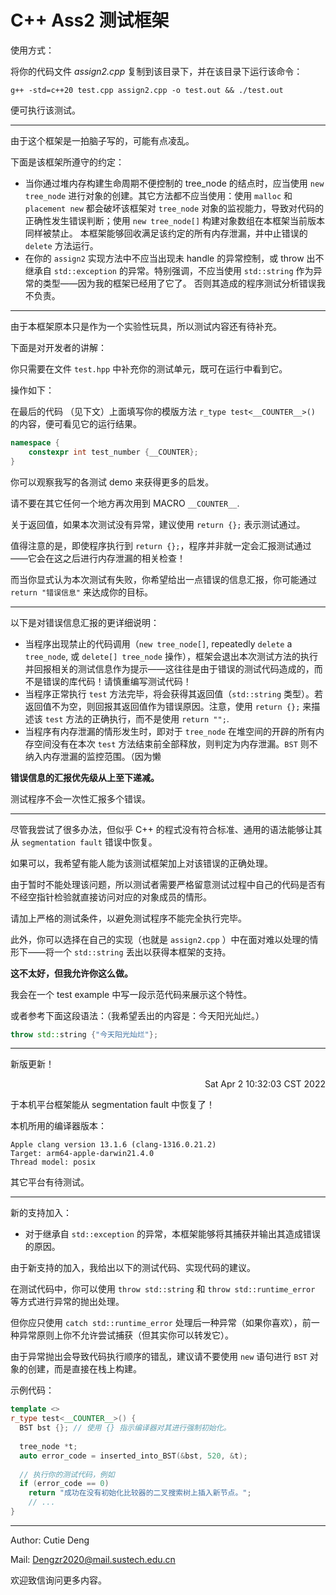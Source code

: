 # C++ Ass2 测试框架

使用方式：

将你的代码文件 *assign2.cpp* 复制到该目录下，并在该目录下运行该命令：

```shell
g++ -std=c++20 test.cpp assign2.cpp -o test.out && ./test.out 
```

便可执行该测试。



---

由于这个框架是一拍脑子写的，可能有点凌乱。

下面是该框架所遵守的约定：

- 当你通过堆内存构建生命周期不便控制的 tree_node 的结点时，应当使用 `new tree_node` 进行对象的创建。其它方法都不应当使用：使用 `malloc` 和 `placement new` 都会破坏该框架对 `tree_node` 对象的监视能力，导致对代码的正确性发生错误判断；使用 `new tree_node[]` 构建对象数组在本框架当前版本同样被禁止。
  本框架能够回收满足该约定的所有内存泄漏，并中止错误的 `delete` 方法运行。
- 在你的 `assign2` 实现方法中不应当出现未 handle 的异常控制，或 throw 出不继承自 `std::exception` 的异常。特别强调，不应当使用 `std::string` 作为异常的类型——因为我的框架已经用了它了。
  否则其造成的程序测试分析错误我不负责。



---

由于本框架原本只是作为一个实验性玩具，所以测试内容还有待补充。

下面是对开发者的讲解：

你只需要在文件 `test.hpp` 中补充你的测试单元，既可在运行中看到它。

操作如下：

在最后的代码 （见下文）上面填写你的模版方法 `r_type test<__COUNTER__>()` 的内容，便可看见它的运行结果。

```C++
namespace {
	constexpr int test_number {__COUNTER}; 
}
```



你可以观察我写的各测试 demo 来获得更多的启发。

请不要在其它任何一个地方再次用到 MACRO `__COUNTER__`. 

关于返回值，如果本次测试没有异常，建议使用 `return {};` 表示测试通过。

值得注意的是，即使程序执行到 `return {};`，程序并非就一定会汇报测试通过——它会在这之后进行内存泄漏的相关检查！

而当你显式认为本次测试有失败，你希望给出一点错误的信息汇报，你可能通过 `return "错误信息"` 来达成你的目标。



---

以下是对错误信息汇报的更详细说明：

- 当程序出现禁止的代码调用（`new tree_node[]`, repeatedly `delete` a `tree_node`, 或 `delete[] tree_node` 操作），框架会退出本次测试方法的执行并回报相关的测试信息作为提示——这往往是由于错误的测试代码造成的，而不是错误的库代码！请慎重编写测试代码！
- 当程序正常执行 `test` 方法完毕，将会获得其返回值（`std::string` 类型）。若返回值不为空，则回报其返回值作为错误原因。注意，使用 `return {};` 来描述该 `test` 方法的正确执行，而不是使用 `return "";`. 
- 当程序有内存泄漏的情形发生时，即对于 `tree_node` 在堆空间的开辟的所有内存空间没有在本次 `test` 方法结束前全部释放，则判定为内存泄漏。`BST` 则不纳入内存泄漏的监控范围。（因为懒

**错误信息的汇报优先级从上至下递减。**

测试程序不会一次性汇报多个错误。



---

尽管我尝试了很多办法，但似乎 C++ 的程式没有符合标准、通用的语法能够让其从 `segmentation fault` 错误中恢复。

如果可以，我希望有能人能为该测试框架加上对该错误的正确处理。

由于暂时不能处理该问题，所以测试者需要严格留意测试过程中自己的代码是否有不经空指针检验就直接访问对应的对象成员的情形。

请加上严格的测试条件，以避免测试程序不能完全执行完毕。

此外，你可以选择在自己的实现（也就是  `assign2.cpp` ）中在面对难以处理的情形下——将一个 `std::string`  丢出以获得本框架的支持。

**这不太好，但我允许你这么做。**

我会在一个 test example 中写一段示范代码来展示这个特性。

或者参考下面这段语法：（我希望丢出的内容是：今天阳光灿烂。）

```C++
throw std::string {"今天阳光灿烂"}; 
```



---

新版更新！

<div align="right">Sat Apr 2 10:32:03 CST 2022</div>

于本机平台框架能从 segmentation fault 中恢复了！

本机所用的编译器版本：

```
Apple clang version 13.1.6 (clang-1316.0.21.2)
Target: arm64-apple-darwin21.4.0
Thread model: posix
```



其它平台有待测试。



---

新的支持加入：

- 对于继承自 `std::exception` 的异常，本框架能够将其捕获并输出其造成错误的原因。



由于新支持的加入，我给出以下的测试代码、实现代码的建议。

在测试代码中，你可以使用 `throw std::string` 和 `throw std::runtime_error` 等方式进行异常的抛出处理。

但你应只使用 `catch std::runtime_error` 处理后一种异常（如果你喜欢），前一种异常原则上你不允许尝试捕获（但其实你可以转发它）。

由于异常抛出会导致代码执行顺序的错乱，建议请不要使用 `new` 语句进行 `BST` 对象的创建，而是直接在栈上构建。

示例代码：

```C++
template <> 
r_type test<__COUNTER__>() {
  BST bst {}; // 使用 {} 指示编译器对其进行强制初始化。
  
  tree_node *t; 
  auto error_code = inserted_into_BST(&bst, 520, &t); 
  
  // 执行你的测试代码，例如
  if (error_code == 0) 
    return "成功在没有初始化比较器的二叉搜索树上插入新节点。"; 
 	// ... 
}
```



---

Author: Cutie Deng

Mail: Dengzr2020@mail.sustech.edu.cn

欢迎致信询问更多内容。